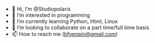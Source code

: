 - 👋 Hi, I’m @Studiopolaris
- 👀 I’m interested in programming
- 🌱 I’m currently learning Python, Html, Linux 
- 💞️ I’m looking to collaborate on a part time/full time basis
- 📫 How to reach me (bfvenpin@gmail.com)

<!---
Studiopolaris/Studiopolaris is a ✨ special ✨ repository because its `README.md` (this file) appears on your GitHub profile.
You can click the Preview link to take a look at your changes.
--->
